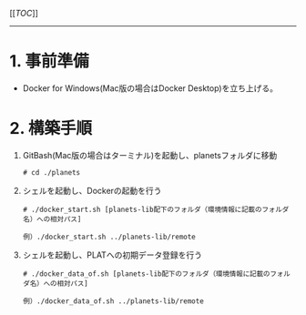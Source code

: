[[_TOC_]] 

----

# 1. 事前準備
   - Docker for Windows(Mac版の場合はDocker Desktop)を立ち上げる。

# 2. 構築手順

   1. GitBash(Mac版の場合はターミナル)を起動し、planetsフォルダに移動

      ```
      # cd ./planets
      ```

   1. シェルを起動し、Dockerの起動を行う

      ```
      # ./docker_start.sh [planets-lib配下のフォルダ（環境情報に記載のフォルダ名）への相対パス]

      例）./docker_start.sh ../planets-lib/remote
      ```

   1. シェルを起動し、PLATへの初期データ登録を行う

      ```
      # ./docker_data_of.sh [planets-lib配下のフォルダ（環境情報に記載のフォルダ名）への相対パス]

      例）./docker_data_of.sh ../planets-lib/remote
      ```
